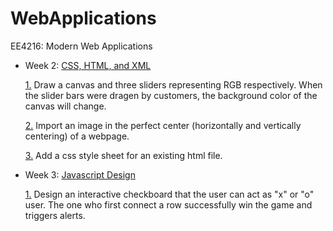 # WebApplications
EE4216: Modern Web Applications


+ Week 2: [CSS, HTML, and XML](./CSS_HTML_XML/)
  
  [1.](./CSS_HTML_XML/CanvasWithThreeSliders.html) Draw a canvas and three sliders representing RGB respectively. When the slider bars were dragen by customers, the background color of the canvas will change.
  
  [2.](./CSS_HTML_XML/PerfectCenterAPicture) Import an image in the perfect center (horizontally and vertically centering) of a webpage.
  
  [3.](./CSS_HTML_XML/selector.css) Add a css style sheet for an existing html file.

+ Week 3: [Javascript Design](./Javascript_design/)

  [1.](./Javascript_design/tic-tac-toe.html) Design an interactive checkboard that the user can act as "x" or "o" user. The one who first connect a row successfully win the game and triggers alerts.

